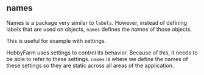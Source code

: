 ## names

Names is a package very similar to `labels`. However, instead of defining labels that 
are used on objects, `names` defines the _names_ of those objects. 

This is useful for example with settings. 

HobbyFarm uses settings to control its behavior. Because of this, it needs to be able
to refer to these settings. `names` is where we define the names of these settings 
so they are static across all areas of the application. 
